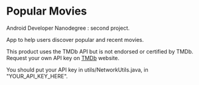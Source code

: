 # Popular Movies

Android Developer Nanodegree : second project.

App to help users discover popular and recent movies.

This product uses the TMDb API but is not endorsed or certified by TMDb.
Request your own API key on [TMDb](https://www.themoviedb.org/) website.

You should put your API key in utils/NetworkUtils.java, in "YOUR_API_KEY_HERE".
